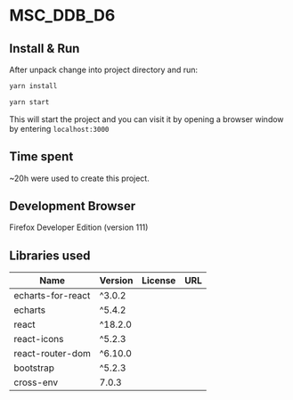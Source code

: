 # MSC_DDB_D6

## Install & Run
After unpack change into project directory and run:

```bash
yarn install
```

```bash
yarn start
```
This will start the project and you can visit it by opening a browser window by entering ```localhost:3000```


## Time spent
~20h were used to create this project.

## Development Browser
Firefox Developer Edition (version 111)


## Libraries used
| Name              | Version | License | URL |
|-------------------|---------|---------|-----|
| echarts-for-react | ^3.0.2  |         |     |
| echarts           | ^5.4.2  |         |     |
| react             | ^18.2.0 |         |     |
| react-icons       | ^5.2.3  |         |     |
| react-router-dom  | ^6.10.0 |         |     |
| bootstrap         | ^5.2.3  |         |     |
| cross-env         | 7.0.3   |         |     |